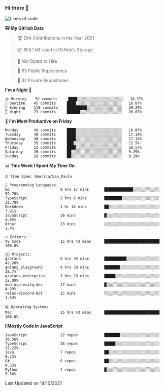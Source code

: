 ### Hi there 👋

<!--
**guicaulada/guicaulada** is a ✨ _special_ ✨ repository because its `README.md` (this file) appears on your GitHub profile.

Here are some ideas to get you started:

- 🔭 I’m currently working on ...
- 🌱 I’m currently learning ...
- 👯 I’m looking to collaborate on ...
- 🤔 I’m looking for help with ...
- 💬 Ask me about ...
- 📫 How to reach me: ...
- 😄 Pronouns: ...
- ⚡ Fun fact: ...
-->

<!--START_SECTION:waka-->
![Lines of code](https://img.shields.io/badge/From%20Hello%20World%20I%27ve%20Written-3.3%20million%20lines%20of%20code-blue)

**🐱 My GitHub Data** 

> 🏆 294 Contributions in the Year 2021
 > 
> 📦 853.1 kB Used in GitHub's Storage 
 > 
> 🚫 Not Opted to Hire
 > 
> 📜 63 Public Repositories 
 > 
> 🔑 32 Private Repositories  
 > 
**I'm a Night 🦉** 

```text
🌞 Morning    52 commits     ████░░░░░░░░░░░░░░░░░░░░░   18.57% 
🌆 Daytime    45 commits     ████░░░░░░░░░░░░░░░░░░░░░   16.07% 
🌃 Evening    110 commits    █████████░░░░░░░░░░░░░░░░   39.29% 
🌙 Night      73 commits     ██████░░░░░░░░░░░░░░░░░░░   26.07%

```
📅 **I'm Most Productive on Friday** 

```text
Monday       45 commits     ████░░░░░░░░░░░░░░░░░░░░░   16.07% 
Tuesday      48 commits     ████░░░░░░░░░░░░░░░░░░░░░   17.14% 
Wednesday    48 commits     ████░░░░░░░░░░░░░░░░░░░░░   17.14% 
Thursday     35 commits     ███░░░░░░░░░░░░░░░░░░░░░░   12.5% 
Friday       52 commits     ████░░░░░░░░░░░░░░░░░░░░░   18.57% 
Saturday     26 commits     ██░░░░░░░░░░░░░░░░░░░░░░░   9.29% 
Sunday       26 commits     ██░░░░░░░░░░░░░░░░░░░░░░░   9.29%

```


📊 **This Week I Spent My Time On** 

```text
⌚︎ Time Zone: America/Sao_Paulo

💬 Programming Languages: 
Go                       8 hrs 17 mins       █████████████░░░░░░░░░░░░   52.76% 
TypeScript               5 hrs 9 mins        ████████░░░░░░░░░░░░░░░░░   32.78% 
Markdown                 1 hr 14 mins        ██░░░░░░░░░░░░░░░░░░░░░░░   7.91% 
JavaScript               38 mins             █░░░░░░░░░░░░░░░░░░░░░░░░   4.05% 
Other                    13 mins             ░░░░░░░░░░░░░░░░░░░░░░░░░   1.4%

🔥 Editors: 
VS Code                  15 hrs 43 mins      █████████████████████████   100.0%

🐱‍💻 Projects: 
grafana                  6 hrs 38 mins       ██████████░░░░░░░░░░░░░░░   42.26% 
golang_playground        4 hrs 30 mins       ███████░░░░░░░░░░░░░░░░░░   28.7% 
grafana-enterprise       3 hrs 28 mins       █████░░░░░░░░░░░░░░░░░░░░   22.09% 
mba-usp-esalq-dsa        47 mins             █░░░░░░░░░░░░░░░░░░░░░░░░   4.99% 
relax-discord-bot        15 mins             ░░░░░░░░░░░░░░░░░░░░░░░░░   1.63%

💻 Operating System: 
Mac                      15 hrs 43 mins      █████████████████████████   100.0%

```

**I Mostly Code in JavaScript** 

```text
JavaScript               22 repos            ███████░░░░░░░░░░░░░░░░░░   30.56% 
TypeScript               16 repos            █████░░░░░░░░░░░░░░░░░░░░   22.22% 
Java                     7 repos             ██░░░░░░░░░░░░░░░░░░░░░░░   9.72% 
C#                       6 repos             ██░░░░░░░░░░░░░░░░░░░░░░░   8.33% 
Python                   4 repos             █░░░░░░░░░░░░░░░░░░░░░░░░   5.56%

```



 Last Updated on 19/10/2021
<!--END_SECTION:waka-->

